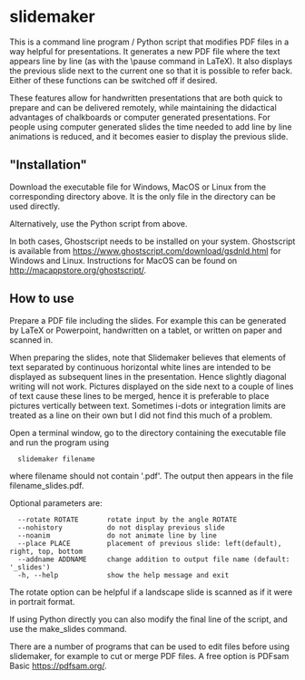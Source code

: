 # slidemaker

This is a command line program / Python script that modifies PDF files in a way helpful for presentations. It generates a new PDF file where the text appears line by line (as with the \pause command in LaTeX). It also displays the previous slide next to the current one so that it is possible to refer back. Either of these functions can be switched off if desired.

These features allow for handwritten presentations that are both quick to prepare and can be delivered remotely, while maintaining the didactical advantages of chalkboards or computer generated presentations. For people using computer generated slides the time needed to add line by line animations is reduced, and it becomes easier to display the previous slide. 



## "Installation"

Download the executable file for Windows, MacOS or Linux from the corresponding directory above. It is the only file in the directory can be used directly.

Alternatively, use the Python script from above. 

In both cases, Ghostscript needs to be installed on your system. Ghostscript is available from https://www.ghostscript.com/download/gsdnld.html for Windows and Linux. Instructions for MacOS can be found on http://macappstore.org/ghostscript/.



## How to use

Prepare a PDF file including the slides. For example this can be generated by LaTeX or Powerpoint, handwritten on a tablet, or written on paper and scanned in.

When preparing the slides, note that Slidemaker believes that elements of text separated by continuous horizontal white lines are intended to be displayed as subsequent lines in the presentation. Hence slightly diagonal writing will not work. Pictures displayed on the side next to a couple of lines of text cause these lines to be merged, hence it is preferable to place pictures vertically between text. Sometimes i-dots or integration limits are treated as a line on their own but I did not find this much of a problem.

Open a terminal window, go to the directory containing the executable file and run the program using

```
  slidemaker filename
```

where filename should not contain '.pdf'. The output then appears in the file filename_slides.pdf.

Optional parameters are:

```
  --rotate ROTATE       rotate input by the angle ROTATE
  --nohistory           do not display previous slide
  --noanim              do not animate line by line
  --place PLACE         placement of previous slide: left(default), right, top, bottom
  --addname ADDNAME     change addition to output file name (default: '_slides')
  -h, --help            show the help message and exit
```

The rotate option can be helpful if a landscape slide is scanned as if it were in portrait format.

If using Python directly you can also modify the final line of the script, and use the make_slides command.

There are a number of programs that can be used to edit files before using slidemaker, for example to cut or merge PDF files. A free option is PDFsam Basic https://pdfsam.org/.

